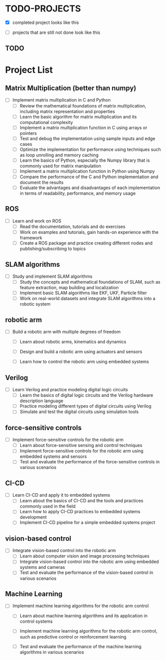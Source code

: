# TODO-PROJECTS

- [x] completed project looks like this
- [ ] projects that are still not done look like this


##  TODO

# Project List

## Matrix Multiplication (better than numpy)
- [ ] Implement matrix multiplication in C and Python
    - [ ] Review the mathematical foundations of matrix multiplication, including matrix representation and properties
    - [ ] Learn the basic algorithm for matrix multiplication and its computational complexity
    - [ ] Implement a matrix multiplication function in C using arrays or pointers
    - [ ] Test and debug the implementation using sample inputs and edge cases
    - [ ] Optimize the implementation for performance using techniques such as loop unrolling and memory caching
    - [ ] Learn the basics of Python, especially the Numpy library that is commonly used for matrix manipulation
    - [ ] Implement a matrix multiplication function in Python using Numpy
    - [ ] Compare the performance of the C and Python implementation and document the results
    - [ ] Evaluate the advantages and disadvantages of each implementation in terms of readability, performance, and memory usage

## ROS
- [ ] Learn and work on ROS
    - [ ] Read the documentation, tutorials and do exercises
    - [ ] Work on examples and tutorials, gain hands-on experience with the framework
    - [ ] Create a ROS package and practice creating different nodes and publishing/subscribing to topics

## SLAM algorithms
- [ ] Study and implement SLAM algorithms
    - [ ] Study the concepts and mathematical foundations of SLAM, such as feature extraction, map building and localization
    - [ ] Implement basic SLAM algorithms like EKF, UKF, Particle filter
    - [ ] Work on real-world datasets and integrate SLAM algorithms into a robotic system

## robotic arm
- [ ] Build a robotic arm with multiple degrees of freedom
    - [ ] Learn about robotic arms, kinematics and dynamics
    - [ ] Design and build a robotic arm using actuators and sensors
    - [ ] Learn how to control the robotic arm using embedded systems


## Verilog
- [ ] Learn Verilog and practice modeling digital logic circuits
    - [ ] Learn the basics of digital logic circuits and the Verilog hardware description language
    - [ ] Practice modeling different types of digital circuits using Verilog
    - [ ] Simulate and test the digital circuits using simulation tools

## force-sensitive controls
- [ ] Implement force-sensitive controls for the robotic arm
    - [ ] Learn about force-sensitive sensing and control techniques
    - [ ] Implement force-sensitive controls for the robotic arm using embedded systems and sensors
    - [ ] Test and evaluate the performance of the force-sensitive controls in various scenarios

## CI-CD
- [ ] Learn CI-CD and apply it to embedded systems
    - [ ] Learn about the basics of CI-CD and the tools and practices commonly used in the field
    - [ ] Learn how to apply CI-CD practices to embedded systems development
    - [ ] Implement CI-CD pipeline for a simple embedded systems project

## vision-based control
- [ ] Integrate vision-based control into the robotic arm
    - [ ] Learn about computer vision and image processing techniques
    - [ ] Integrate vision-based control into the robotic arm using embedded systems and cameras
    - [ ] Test and evaluate the performance of the vision-based control in various scenarios

## Machine Learning
- [ ] Implement machine learning algorithms for the robotic arm control
    - [ ] Learn about machine learning algorithms and its application in control systems
    - [ ] Implement machine learning algorithms for the robotic arm control, such as predictive control or reinforcement learning
    - [ ] Test and evaluate the performance of the machine learning algorithms in various scenarios

